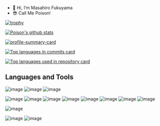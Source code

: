- 👋 Hi, I’m Masahiro Fukuyama
- 😎 Call Me Poison!

<!---
masa0113/masa0113 is a ✨ special ✨ repository because its `README.md` (this file) appears on your GitHub profile.
You can click the Preview link to take a look at your changes.
--->
[![trophy](https://github-profile-trophy.vercel.app/?username=masa0113)](https://github.com/ryo-ma/github-profile-trophy)

[![Poison's github stats](http://github-profile-summary-cards.vercel.app/api/cards/stats?username=masa0113&theme=github_dark)](https://github.com/masa0113/)

[![profile-summary-card](http://github-profile-summary-cards.vercel.app/api/cards/profile-details?username=masa0113&theme=github_dark)](https://github.com/masa0113/)

[![Top languages in commits card](http://github-profile-summary-cards.vercel.app/api/cards/most-commit-language?username=masa0113&theme=github_dark)](https://github.com/masa0113/)

[![Top languages used in repository card](http://github-profile-summary-cards.vercel.app/api/cards/repos-per-language?username=masa0113&theme=github_dark)](https://github.com/masa0113/)

## Languages and Tools

![image](https://github.com/user-attachments/assets/1fb3bdb8-c66f-4de6-9418-d11fcb0a88b2)
![image](https://github.com/user-attachments/assets/be953c32-3a4f-4a2c-ae11-a9c47d3b3395)
![image](https://github.com/user-attachments/assets/7c4b8cf2-e058-4d27-abcf-d12e5b6ee34b)

![image](https://github.com/user-attachments/assets/40fcb7bd-4472-4f03-a7f7-2d02fd1b09d2)
![image](https://github.com/user-attachments/assets/4daa4924-5395-46fd-8480-2e2fab772915)
![image](https://github.com/user-attachments/assets/a3e84855-56a1-458a-af93-4b23daf9eca2)
![image](https://github.com/user-attachments/assets/cde48cb2-28e5-4a1a-964b-b6f617d11bff)
![image](https://github.com/user-attachments/assets/f264cc02-0ac9-459e-8b13-c6759f92678e)
![image](https://github.com/user-attachments/assets/1e5eae88-060b-4462-8495-ff81fa0c70dd)
![image](https://github.com/user-attachments/assets/427c38db-c176-4cd4-a3e4-88433d642087)
![image](https://github.com/user-attachments/assets/50a7ffe9-fa7e-4337-9d2f-3ab3fe531565)

![image](https://github.com/user-attachments/assets/9c83f5e9-13ab-4ec5-b97a-b94927f604c2)

![image](https://github.com/user-attachments/assets/7ae7c748-6117-4be9-983b-5611ada388d5)
![image](https://github.com/user-attachments/assets/90adc7a6-a752-42cc-b2e7-e288ca8f79dd)

